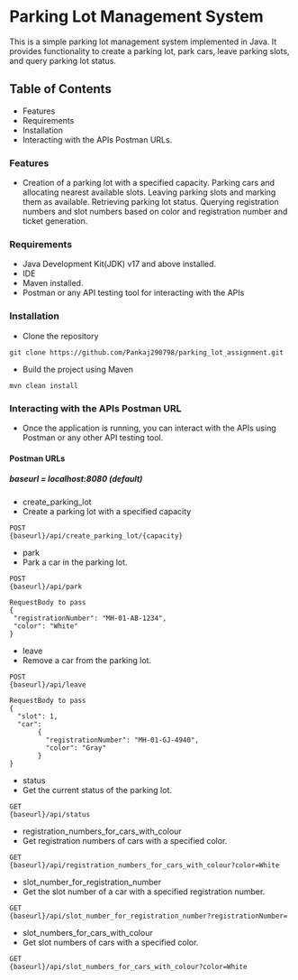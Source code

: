 # Parking Lot Management System

This is a simple parking lot management system implemented in Java. It provides functionality to create a parking lot, park cars, leave parking slots, and query parking lot status.



## Table of Contents
* Features 
* Requirements 
* Installation 
* Interacting with the APIs Postman URLs.


### Features
* Creation of a parking lot with a specified capacity. Parking cars and allocating nearest available slots. Leaving parking slots and marking them as available. Retrieving parking lot status. Querying registration numbers and slot numbers based on color and registration number and ticket generation.


### Requirements
* Java Development Kit(JDK) v17 and above installed.
* IDE 
* Maven installed. 
* Postman or any API testing tool for interacting with the APIs

### Installation
* Clone the repository
```` 
git clone https://github.com/Pankaj290798/parking_lot_assignment.git
```` 
* Build the project using Maven
```
mvn clean install
```

### Interacting with the APIs Postman URL
* Once the application is running, you can interact with the APIs using Postman or any other API testing tool.

#### Postman URLs
##### baseurl = localhost:8080 (default)
* create_parking_lot
* Create a parking lot with a specified capacity
````
POST 
{baseurl}/api/create_parking_lot/{capacity}
````
* park
* Park a car in the parking lot.
````
POST 
{baseurl}/api/park

RequestBody to pass
{
 "registrationNumber": "MH-01-AB-1234", 
 "color": "White" 
}
````
* leave
* Remove a car from the parking lot.
````
POST 
{baseurl}/api/leave

RequestBody to pass
{ 
  "slot": 1, 
  "car":
       {
         "registrationNumber": "MH-01-GJ-4940", 
         "color": "Gray"
       } 
}
````
* status
* Get the current status of the parking lot.
```
GET
{baseurl}/api/status
```
* registration_numbers_for_cars_with_colour
* Get registration numbers of cars with a specified color.
````
GET 
{baseurl}/api/registration_numbers_for_cars_with_colour?color=White
````
* slot_number_for_registration_number
* Get the slot number of a car with a specified registration number.
````
GET 
{baseurl}/api/slot_number_for_registration_number?registrationNumber=
````
* slot_numbers_for_cars_with_colour
* Get slot numbers of cars with a specified color.
````
GET 
{baseurl}/api/slot_numbers_for_cars_with_colour?color=White
````

